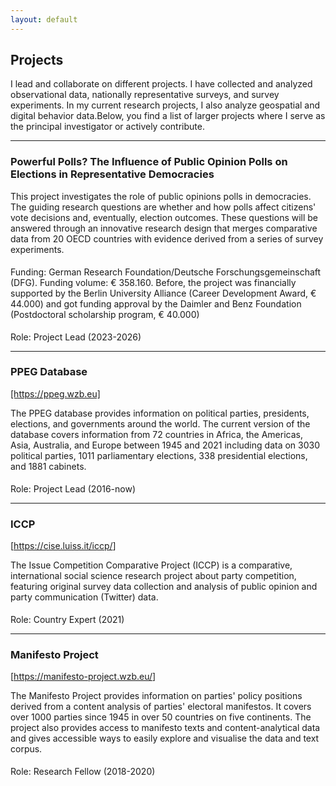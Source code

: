 ```yaml
---
layout: default
---
```


<h2 id="publs">Projects</h2>
I lead and collaborate on different projects. I have collected and analyzed observational data, nationally representative surveys, and survey experiments. In my current research projects, I also analyze geospatial and digital behavior data.Below, you find a list of larger projects where I serve as the principal investigator or actively contribute.<br>
<hr>
<h3>Powerful Polls? The Influence of Public Opinion Polls on Elections in Representative Democracies</h3>
<p style="margin-bottom:.5cm;">This project investigates the role of public opinions polls in democracies. The guiding research questions are whether and how polls affect citizens' vote decisions and, eventually, election outcomes. These questions will be answered through an innovative research design that merges comparative data from 20 OECD countries with evidence derived from a series of survey experiments.</p> 
<p style="margin-bottom:.5cm;">Funding: German Research Foundation/Deutsche Forschungsgemeinschaft (DFG). Funding volume: € 358.160. Before, the project was financially supported by the Berlin University Alliance (Career Development Award, € 44.000) and got funding approval by the Daimler and Benz Foundation (Postdoctoral scholarship program, € 40.000)</p>
Role: Project Lead (2023-2026)  
<hr>
<h3>PPEG Database</h3><a href="https://ppeg.wzb.eu" target="_blank" rel="noopener noreferrer">[https://ppeg.wzb.eu]</a>
<p style="margin-bottom:.5cm;">The PPEG database provides information on political parties, presidents, elections, and governments around the world. The current version of the database covers information from 72 countries in Africa, the Americas, Asia, Australia, and Europe between 1945 and 2021 including data on 3030 political parties, 1011 parliamentary elections, 338 presidential elections, and 1881 cabinets. </p>
Role: Project Lead (2016-now)  
<hr>
<h3>ICCP</h3>
[<a href="https://cise.luiss.it/iccp/" target="_blank" rel="noopener noreferrer">https://cise.luiss.it/iccp/</a>]
<p style="margin-bottom:.5cm;">The Issue Competition Comparative Project (ICCP) is a comparative, international social science research project about party competition, featuring original survey data collection and analysis of public opinion and party communication (Twitter) data. </p>
Role: Country Expert (2021)
<br>
<hr>  
<h3>Manifesto Project</h3>
[<a href="https://manifesto-project.wzb.eu/" target="_blank" rel="noopener noreferrer">https://manifesto-project.wzb.eu/</a>]
<p style="margin-bottom:.5cm;">The Manifesto Project provides information on parties' policy positions derived from a content analysis of parties' electoral manifestos. It covers over 1000 parties since 1945 in over 50 countries on five continents. The project also provides access to manifesto texts and content-analytical data and gives accessible ways to easily explore and visualise the data and text corpus. </p>
Role: Research Fellow (2018-2020)